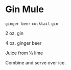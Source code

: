 # Gin Mule

`ginger beer` `cocktail` `gin`

2 oz. gin

4 oz. ginger beer

Juice from ½ lime

Combine and serve over ice.
